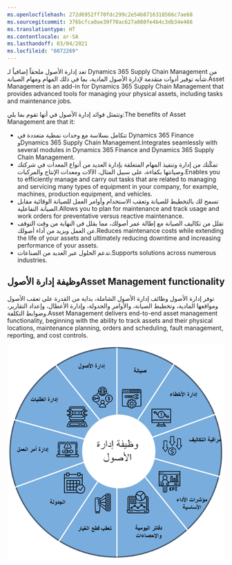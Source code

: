 ```yaml
---
ms.openlocfilehash: 272d6952ff70fdc299c2e54b8716318566c7ae68
ms.sourcegitcommit: 376bcfca0ae39f70ac627a080fe4b4c3db34e466
ms.translationtype: HT
ms.contentlocale: ar-SA
ms.lasthandoff: 03/04/2021
ms.locfileid: "6072269"
---
```

<span data-ttu-id="fcab6-101">تعد إدارة الأصول ملحقاً إضافياً لـ Dynamics 365 Supply Chain Management من شأنه توفير أدوات متقدمة لإدارة الأصول المادية، بما في ذلك المهام ومهام الصيانة.</span><span class="sxs-lookup"><span data-stu-id="fcab6-101">Asset Management is an add-in for Dynamics 365 Supply Chain Management that provides advanced tools for managing your physical assets, including tasks and maintenance jobs.</span></span> 

<span data-ttu-id="fcab6-102">وتتمثل فوائد إدارة الأصول في أنها تقوم بما يلي:</span><span class="sxs-lookup"><span data-stu-id="fcab6-102">The benefits of Asset Management are that it:</span></span>

- <span data-ttu-id="fcab6-103">تتكامل بسلاسة مع وحدات نمطية متعددة في Dynamics 365 Finance وDynamics 365 Supply Chain Management.</span><span class="sxs-lookup"><span data-stu-id="fcab6-103">Integrates seamlessly with several modules in Dynamics 365 Finance and Dynamics 365 Supply Chain Management.</span></span> 
- <span data-ttu-id="fcab6-104">تمكّنك من إدارة وتنفيذ المهام المتعلقة بإدارة العديد من أنواع المعدات في شركتك وصيانتها بكفاءة، على سبيل المثال، الآلات ومعدات الإنتاج والمركبات.</span><span class="sxs-lookup"><span data-stu-id="fcab6-104">Enables you to efficiently manage and carry out tasks that are related to managing and servicing many types of equipment in your company, for example, machines, production equipment, and vehicles.</span></span> 
- <span data-ttu-id="fcab6-105">تسمح لك بالتخطيط للصيانة وتعقب الاستخدام وأوامر العمل للصيانة الوقائية مقابل الصيانة التفاعلية.</span><span class="sxs-lookup"><span data-stu-id="fcab6-105">Allows you to plan for maintenance and track usage and work orders for preventative versus reactive maintenance.</span></span>
- <span data-ttu-id="fcab6-106">تقلل من تكاليف الصيانة مع إطالة عمر أصولك، مما يقلل في النهاية من وقت التوقف عن العمل ويزيد من أداء أصولك.</span><span class="sxs-lookup"><span data-stu-id="fcab6-106">Reduces maintenance costs while extending the life of your assets and ultimately reducing downtime and increasing performance of your assets.</span></span>
- <span data-ttu-id="fcab6-107">تدعم الحلول عبر العديد من الصناعات.</span><span class="sxs-lookup"><span data-stu-id="fcab6-107">Supports solutions across numerous industries.</span></span>
 
## <a name="asset-management-functionality"></a><span data-ttu-id="fcab6-108">وظيفة إدارة الأصول</span><span class="sxs-lookup"><span data-stu-id="fcab6-108">Asset Management functionality</span></span>
 
<span data-ttu-id="fcab6-109">توفر إدارة الأصول وظائف إدارة الأصول الشاملة، بداية من القدرة على تعقب الأصول ومواقعها المادية، وتخطيط الصيانة، والأوامر والجدولة، وإدارة الأعطال، وإعداد التقارير، وضوابط التكلفة.</span><span class="sxs-lookup"><span data-stu-id="fcab6-109">Asset Management delivers end-to-end asset management functionality, beginning with the ability to track assets and their physical locations, maintenance planning, orders and scheduling, fault management, reporting, and cost controls.</span></span> 

![الرسم التخطيطي لوظيفة إدارة الأصول.](../media/asset-mgmt-functionality-c.png)
